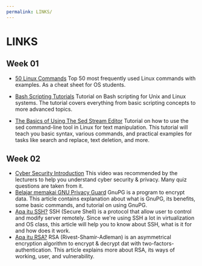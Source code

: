 ```yaml
---
permalink: LINKS/
---
```

# LINKS
## Week 01
* [50 Linux Commands](https://www.javatpoint.com/linux-commands) 
  Top 50 most frequently used Linux commands with examples. As a cheat sheet for OS students.

* [Bash Scripting Tutorials](https://www.learnshell.org/) 
  Tutorial on Bash scripting for Unix and Linux systems. The tutorial covers everything from basic scripting concepts to more advanced topics.

* [The Basics of Using The Sed Stream Editor](https://www.digitalocean.com/community/tutorials/the-basics-of-using-the-sed-stream-editor-to-manipulate-text-in-linux) 
  Tutorial on how to use the sed command-line tool in Linux for text manipulation. This tutorial will teach you basic syntax, various commands, and practical examples for tasks like search and replace, text deletion, and more.
## Week 02
* [Cyber Security Introduction](https://youtu.be/rcDO8km6R6c?si=9Y9HwO3KWXC5NPyp)
  This video was recommended by the lecturers to help you understand cyber security & privacy. Many quiz questions are taken from it.
* [Belajar memakai GNU Privacy Guard](https://medium.com/kode-dan-kodean/belajar-memakai-gnu-privacy-guard-gnupg-gpg-3944e19dba91)
  GnuPG is a program to encrypt data. This article contains explanation about what is GnuPG, its benefits, some basic commands, and tutorial on using GnuPG.
* [Apa itu SSH?](https://www.biznetgio.com/en/news/apa-itu-ssh-pengertian-fungsi-dan-cara-kerjanya)
  SSH (Secure Shell) is a protocol that allow user to control and modify server remotely. Since we're using SSH a lot in virtualization and OS class, this article will help you to know about SSH, what is it for and how does it work. 
* [Apa itu RSA?](https://www.encryptionconsulting.com/education-center/what-is-rsa/)
  RSA (Rivest-Shamir-Adleman) is an asymmetrical encryption algorithm to encrypt & decrypt dat with two-factors-authentication. This article explains more about RSA, its ways of working, user, and vulnerability.
